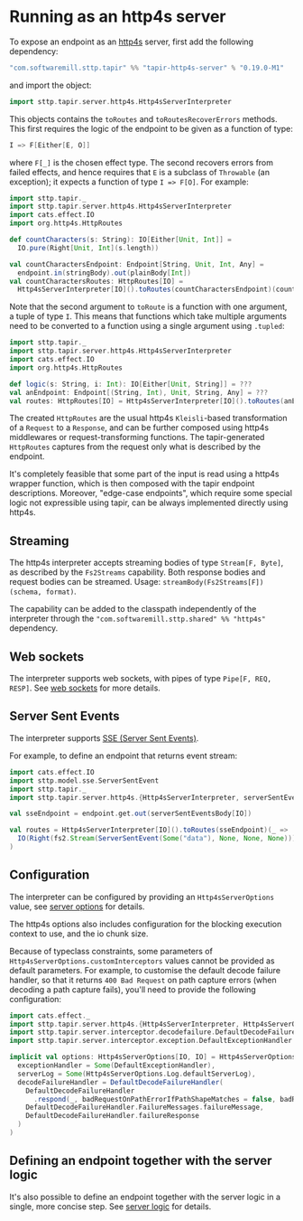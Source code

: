 # Running as an http4s server

To expose an endpoint as an [http4s](https://http4s.org) server, first add the following 
dependency:

```scala
"com.softwaremill.sttp.tapir" %% "tapir-http4s-server" % "0.19.0-M1"
```

and import the object:

```scala
import sttp.tapir.server.http4s.Http4sServerInterpreter
```

This objects contains the `toRoutes` and `toRoutesRecoverErrors` methods. This first requires the 
logic of the endpoint to be given as a function of type:

```scala
I => F[Either[E, O]]
```

where `F[_]` is the chosen effect type. The second recovers errors from failed effects, and hence requires that `E` is 
a subclass of `Throwable` (an exception); it expects a function of type `I => F[O]`. For example:

```scala
import sttp.tapir._
import sttp.tapir.server.http4s.Http4sServerInterpreter
import cats.effect.IO
import org.http4s.HttpRoutes

def countCharacters(s: String): IO[Either[Unit, Int]] = 
  IO.pure(Right[Unit, Int](s.length))

val countCharactersEndpoint: Endpoint[String, Unit, Int, Any] = 
  endpoint.in(stringBody).out(plainBody[Int])
val countCharactersRoutes: HttpRoutes[IO] = 
  Http4sServerInterpreter[IO]().toRoutes(countCharactersEndpoint)(countCharacters _)
```

Note that the second argument to `toRoute` is a function with one argument, a tuple of type `I`. This means that 
functions which take multiple arguments need to be converted to a function using a single argument using `.tupled`:

```scala
import sttp.tapir._
import sttp.tapir.server.http4s.Http4sServerInterpreter
import cats.effect.IO
import org.http4s.HttpRoutes

def logic(s: String, i: Int): IO[Either[Unit, String]] = ???
val anEndpoint: Endpoint[(String, Int), Unit, String, Any] = ???  
val routes: HttpRoutes[IO] = Http4sServerInterpreter[IO]().toRoutes(anEndpoint)((logic _).tupled)
```

The created `HttpRoutes` are the usual http4s `Kleisli`-based transformation of a `Request` to a `Response`, and can 
be further composed using http4s middlewares or request-transforming functions. The tapir-generated `HttpRoutes`
captures from the request only what is described by the endpoint.

It's completely feasible that some part of the input is read using a http4s wrapper function, which is then composed
with the tapir endpoint descriptions. Moreover, "edge-case endpoints", which require some special logic not expressible 
using tapir, can be always implemented directly using http4s.

## Streaming

The http4s interpreter accepts streaming bodies of type `Stream[F, Byte]`, as described by the `Fs2Streams`
capability. Both response bodies and request bodies can be streamed. Usage: `streamBody(Fs2Streams[F])(schema, format)`.

The capability can be added to the classpath independently of the interpreter through the 
`"com.softwaremill.sttp.shared" %% "http4s"` dependency.

## Web sockets

The interpreter supports web sockets, with pipes of type `Pipe[F, REQ, RESP]`. See [web sockets](../endpoint/websockets.md) 
for more details.

## Server Sent Events

The interpreter supports [SSE (Server Sent Events)](https://developer.mozilla.org/en-US/docs/Web/API/Server-sent_events/Using_server-sent_events).

For example, to define an endpoint that returns event stream:

```scala
import cats.effect.IO
import sttp.model.sse.ServerSentEvent
import sttp.tapir._
import sttp.tapir.server.http4s.{Http4sServerInterpreter, serverSentEventsBody}

val sseEndpoint = endpoint.get.out(serverSentEventsBody[IO])

val routes = Http4sServerInterpreter[IO]().toRoutes(sseEndpoint)(_ =>
  IO(Right(fs2.Stream(ServerSentEvent(Some("data"), None, None, None))))
)
```

## Configuration

The interpreter can be configured by providing an `Http4sServerOptions` value, see
[server options](options.md) for details.

The http4s options also includes configuration for the blocking execution context to use, and the io chunk size.

Because of typeclass constraints, some parameters of `Http4sServerOptions.customInterceptors` values cannot be provided 
as default parameters. For example, to customise the default decode failure handler, so that it returns 
`400 Bad Request` on path capture errors (when decoding a path capture fails), you'll need to provide the following 
configuration:

```scala
import cats.effect._
import sttp.tapir.server.http4s.{Http4sServerInterpreter, Http4sServerOptions}
import sttp.tapir.server.interceptor.decodefailure.DefaultDecodeFailureHandler
import sttp.tapir.server.interceptor.exception.DefaultExceptionHandler

implicit val options: Http4sServerOptions[IO, IO] = Http4sServerOptions.customInterceptors[IO, IO](
  exceptionHandler = Some(DefaultExceptionHandler),
  serverLog = Some(Http4sServerOptions.Log.defaultServerLog),
  decodeFailureHandler = DefaultDecodeFailureHandler(
    DefaultDecodeFailureHandler
      .respond(_, badRequestOnPathErrorIfPathShapeMatches = false, badRequestOnPathInvalidIfPathShapeMatches = true),
    DefaultDecodeFailureHandler.FailureMessages.failureMessage,
    DefaultDecodeFailureHandler.failureResponse
  )
)
```

## Defining an endpoint together with the server logic

It's also possible to define an endpoint together with the server logic in a single, more concise step. See
[server logic](logic.md) for details.
